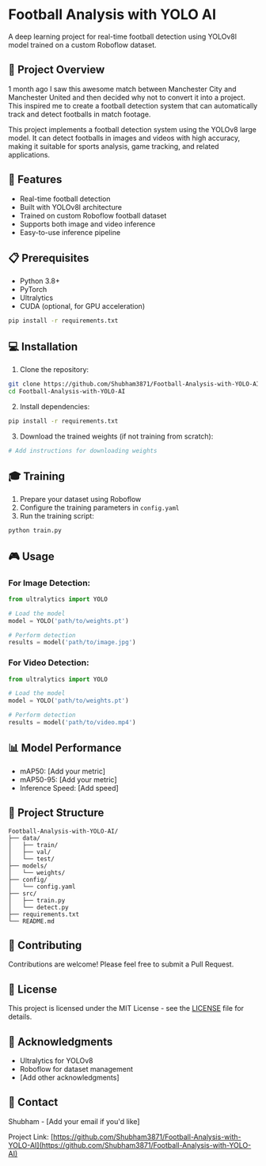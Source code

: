 # Football Analysis with YOLO AI

A deep learning project for real-time football detection using YOLOv8l model trained on a custom Roboflow dataset.

## 🎯 Project Overview

1 month ago I saw this awesome match between Manchester City and Manchester United and then decided why not to convert it into a project. This inspired me to create a football detection system that can automatically track and detect footballs in match footage.

This project implements a football detection system using the YOLOv8 large model. It can detect footballs in images and videos with high accuracy, making it suitable for sports analysis, game tracking, and related applications.

## 🚀 Features

- Real-time football detection
- Built with YOLOv8l architecture
- Trained on custom Roboflow football dataset
- Supports both image and video inference
- Easy-to-use inference pipeline

## 📋 Prerequisites

- Python 3.8+
- PyTorch
- Ultralytics
- CUDA (optional, for GPU acceleration)

```bash
pip install -r requirements.txt
```

## 💻 Installation

1. Clone the repository:
```bash
git clone https://github.com/Shubham3871/Football-Analysis-with-YOLO-AI.git
cd Football-Analysis-with-YOLO-AI
```

2. Install dependencies:
```bash
pip install -r requirements.txt
```

3. Download the trained weights (if not training from scratch):
```bash
# Add instructions for downloading weights
```

## 🎓 Training

1. Prepare your dataset using Roboflow
2. Configure the training parameters in `config.yaml`
3. Run the training script:
```python
python train.py
```

## 🎮 Usage

### For Image Detection:
```python
from ultralytics import YOLO

# Load the model
model = YOLO('path/to/weights.pt')

# Perform detection
results = model('path/to/image.jpg')
```

### For Video Detection:
```python
from ultralytics import YOLO

# Load the model
model = YOLO('path/to/weights.pt')

# Perform detection
results = model('path/to/video.mp4')
```

## 📊 Model Performance

- mAP50: [Add your metric]
- mAP50-95: [Add your metric]
- Inference Speed: [Add speed]

## 📁 Project Structure

```
Football-Analysis-with-YOLO-AI/
├── data/
│   ├── train/
│   ├── val/
│   └── test/
├── models/
│   └── weights/
├── config/
│   └── config.yaml
├── src/
│   ├── train.py
│   └── detect.py
├── requirements.txt
└── README.md
```

## 🤝 Contributing

Contributions are welcome! Please feel free to submit a Pull Request.

## 📄 License

This project is licensed under the MIT License - see the [LICENSE](LICENSE) file for details.

## 🙏 Acknowledgments

- Ultralytics for YOLOv8
- Roboflow for dataset management
- [Add other acknowledgments]

## 📧 Contact

Shubham - [Add your email if you'd like]

Project Link: [https://github.com/Shubham3871/Football-Analysis-with-YOLO-AI](https://github.com/Shubham3871/Football-Analysis-with-YOLO-AI)
